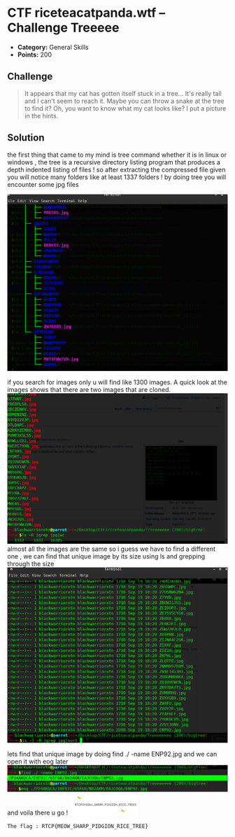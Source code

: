 # CTF riceteacatpanda.wtf – Challenge Treeeee

* **Category:** General Skills 
* **Points:** 200

## Challenge

> It appears that my cat has gotten itself stuck in a tree... It's really tall and I can't seem to reach it. Maybe you can throw a snake at the tree to find it?
Oh, you want to know what my cat looks like? I put a picture in the hints.


## Solution
the first thing that came to my mind is tree command whether it is in linux or windows , the tree  is a recursive directory listing program  that  produces  a  depth  indented
listing of files ! 
so after extracting the compressed file given you will notice many folders like at least 1337 folders !
by doing tree you will encounter some jpg files 

![alt text](https://github.com/blackwarriorxtn/CTF_Writeups/blob/master/RiceTeaPanda/'Treeeeeeee%20(200)'/tree.png)

if you search for images only u will find like 1300 images. A quick look at the images shows that there are two images that are cloned. 
![alt text](https://github.com/blackwarriorxtn/CTF_Writeups/blob/master/RiceTeaPanda/'Treeeeeeee%20(200)'/1337.png)
almost all the images are the same so i guess we have to find a different one , we can find that unique image by its size using ls and grepping through the size
![alt text](https://github.com/blackwarriorxtn/CTF_Writeups/blob/master/RiceTeaPanda/'Treeeeeeee%20(200)'/ls.png)

lets find that unique image by doing find ./ -name ENP92.jpg and we can open it with eog later
![alt text](https://github.com/blackwarriorxtn/CTF_Writeups/blob/master/RiceTeaPanda/'Treeeeeeee%20(200)'/found.png?raw=true)
and voila there u go ! 
![alt text](https://github.com/blackwarriorxtn/CTF_Writeups/blob/master/RiceTeaPanda/'Treeeeeeee%20(200)'/ENP92.png)
```
The flag : RTCP{MEOW_SHARP_PIDGION_RICE_TREE}
```
